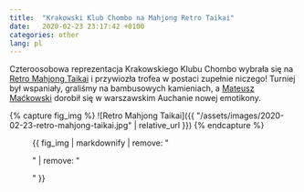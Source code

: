 ```yaml
---
title:  "Krakowski Klub Chombo na Mahjong Retro Taikai"
date:   2020-02-23 23:17:42 +0100
categories: other
lang: pl
---
```


Czteroosobowa reprezentacja Krakowskiego Klubu Chombo wybrała się na [Retro Mahjong Taikai](https://www.facebook.com/events/481089152552189/) i przywiozła trofea w postaci zupełnie niczego! Turniej był wspaniały, graliśmy na bambusowych kamieniach, a [Mateusz Maćkowski](https://www.facebook.com/m4txpl) dorobił się w warszawskim Auchanie nowej emotikony.

{% capture fig_img %}
![Retro Mahjong Taikai]({{ "/assets/images/2020-02-23-retro-mahjong-taikai.jpg" | relative_url }})
{% endcapture %}

<figure>
  {{ fig_img | markdownify | remove: "<p>" | remove: "</p>" }}
</figure>
